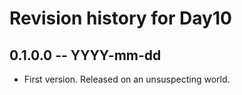 # Revision history for Day10

## 0.1.0.0 -- YYYY-mm-dd

* First version. Released on an unsuspecting world.
